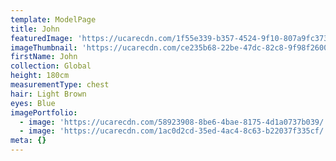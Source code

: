```yaml
---
template: ModelPage
title: John
featuredImage: 'https://ucarecdn.com/1f55e339-b357-4524-9f10-807a9fc373ac/'
imageThumbnail: 'https://ucarecdn.com/ce235b68-22be-47dc-82c8-9f98f2600088/'
firstName: John
collection: Global
height: 180cm
measurementType: chest
hair: Light Brown
eyes: Blue
imagePortfolio:
  - image: 'https://ucarecdn.com/58923908-8be6-4bae-8175-4d1a0737b039/'
  - image: 'https://ucarecdn.com/1ac0d2cd-35ed-4ac4-8c63-b22037f335cf/'
meta: {}
---
```


